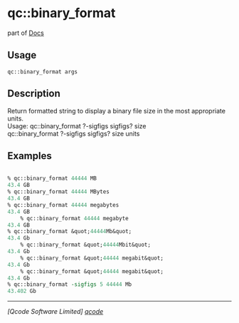 qc::binary_format
=================

part of [Docs](.)

Usage
-----
`qc::binary_format args`

Description
-----------
Return formatted string to display a binary file size in the most appropriate units.<br/>Usage: qc::binary_format ?-sigfigs sigfigs? size<br/>qc::binary_format ?-sigfigs sigfigs? size units

Examples
--------
```tcl

% qc::binary_format 44444 MB 
43.4 GB
% qc::binary_format 44444 MBytes
43.4 GB
% qc::binary_format 44444 megabytes 
43.4 GB
    % qc::binary_format 44444 megabyte
43.4 GB
% qc::binary_format &quot;44444Mb&quot;
43.4 Gb
    % qc::binary_format &quot;44444Mbit&quot;
43.4 Gb
    % qc::binary_format &quot;44444 megabit&quot;
43.4 Gb
    % qc::binary_format &quot;44444 megabit&quot;
43.4 Gb
% qc::binary_format -sigfigs 5 44444 Mb
43.402 Gb

```

----------------------------------
*[Qcode Software Limited] [qcode]*

[qcode]: http://www.qcode.co.uk "Qcode Software"